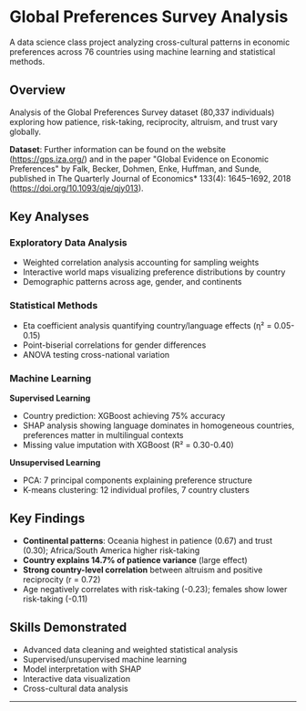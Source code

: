 # Global Preferences Survey Analysis

A data science class project analyzing cross-cultural patterns in economic preferences across 76 countries using machine learning and statistical methods.

## Overview

Analysis of the Global Preferences Survey dataset (80,337 individuals) exploring how patience, risk-taking, reciprocity, altruism, and trust vary globally.

**Dataset**: Further information can be found on the website (https://gps.iza.org/) and in the paper "Global Evidence on Economic Preferences" by Falk, Becker, Dohmen, Enke, Huffman, and Sunde, published in The Quarterly Journal of Economics* 133(4): 1645–1692, 2018 (https://doi.org/10.1093/qje/qjy013).

## Key Analyses

### Exploratory Data Analysis
- Weighted correlation analysis accounting for sampling weights
- Interactive world maps visualizing preference distributions by country
- Demographic patterns across age, gender, and continents

### Statistical Methods
- Eta coefficient analysis quantifying country/language effects (η² = 0.05-0.15)
- Point-biserial correlations for gender differences
- ANOVA testing cross-national variation

### Machine Learning

**Supervised Learning**
- Country prediction: XGBoost achieving 75% accuracy
- SHAP analysis showing language dominates in homogeneous countries, preferences matter in multilingual contexts
- Missing value imputation with XGBoost (R² = 0.30-0.40)

**Unsupervised Learning**
- PCA: 7 principal components explaining preference structure
- K-means clustering: 12 individual profiles, 7 country clusters

## Key Findings

- **Continental patterns**: Oceania highest in patience (0.67) and trust (0.30); Africa/South America higher risk-taking
- **Country explains 14.7% of patience variance** (large effect)
- **Strong country-level correlation** between altruism and positive reciprocity (r = 0.72)
- Age negatively correlates with risk-taking (-0.23); females show lower risk-taking (-0.11)

## Skills Demonstrated

- Advanced data cleaning and weighted statistical analysis
- Supervised/unsupervised machine learning
- Model interpretation with SHAP
- Interactive data visualization
- Cross-cultural data analysis

---
